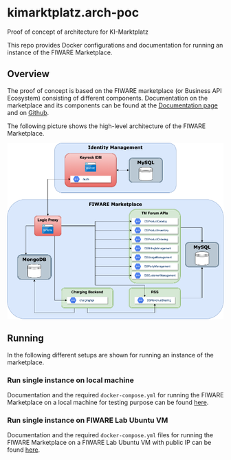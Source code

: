# kimarktplatz.arch-poc
Proof of concept of architecture for KI-Marktplatz

This repo provides Docker configurations and documentation for running
an instance of the FIWARE Marketplace.


## Overview

The proof of concept is based on the FIWARE marketplace (or Business API Ecosystem)
consisting of different components. Documentation on the marketplace and its components
can be found at the
[Documentation page](https://business-api-ecosystem.readthedocs.io/en/latest/) and
on [Github](https://github.com/FIWARE-TMForum/Business-API-Ecosystem).

The following picture shows the high-level architecture of the FIWARE Marketplace.

![FIWARE Marketplace](./img/FW-Marketplace.png)



## Running

In the following different setups are shown for running an instance of the marketplace.


### Run single instance on local machine

Documentation and the required `docker-compose.yml` for running the FIWARE Marketplace
on a local machine for testing purpose can be found [here](./compose-local).



### Run single instance on FIWARE Lab Ubuntu VM

Documentation and the required `docker-compose.yml` files for running the FIWARE
Marketplace on a FIWARE Lab Ubuntu VM with public IP can be
found [here](./compose-lab-vm).

